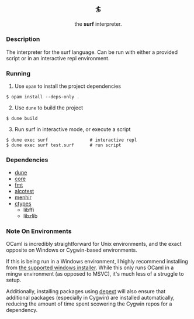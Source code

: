 <h3 align="center">🏄</h3>
<p align="center">the <b>surf</b> interpreter.</p>

### Description
The interpreter for the surf language. Can be run with either a provided script or in an interactive repl environment.

### Running
1. Use `opam` to install the project dependencies

```
$ opam install --deps-only .
```

2. Use `dune` to build the project
```
$ dune build
```

3. Run surf in interactive mode, or execute a script
```
$ dune exec surf                # interactive repl
$ dune exec surf test.surf      # run script
```

### Dependencies
* [dune](https://dune.readthedocs.io/en/stable/) 
* [core](https://opensource.janestreet.com/core/) 
* [fmt](https://github.com/dbuenzli/fmt) 
* [alcotest](https://github.com/mirage/alcotest) 
* [menhir](http://cambium.inria.fr/~fpottier/menhir/) 
* [ctypes](https://github.com/yallop/ocaml-ctypes)
  * libffi
  * libzlib

### Note On Environments
OCaml is incredibly straightforward for Unix environments, and the exact opposite on Windows or Cygwin-based environments.

If this is being run in a Windows environment, I highly recommend installing from [the supported windows installer](https://fdopen.github.io/opam-repository-mingw/). While this only runs OCaml in a mingw environment (as opposed to MSVC), it's much less of a struggle to setup. 

Additionally, installing packages using [depext](https://fdopen.github.io/opam-repository-mingw/depext-cygwin/) will also ensure that additional packages (especially in Cygwin) are installed automatically, reducing the amount of time spent scowering the Cygwin repos for a dependency.